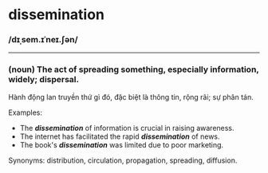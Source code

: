 # dissemination

### /dɪˌsem.ɪˈneɪ.ʃən/

---

### (noun) The act of spreading something, especially information, widely; dispersal.

Hành động lan truyền thứ gì đó, đặc biệt là thông tin, rộng rãi; sự phân tán.

Examples:
- The ***dissemination*** of information is crucial in raising awareness.
- The internet has facilitated the rapid ***dissemination*** of news.
- The book's ***dissemination*** was limited due to poor marketing.

Synonyms: distribution, circulation, propagation, spreading, diffusion.